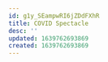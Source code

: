 ```yaml
---
id: g1y_SEampwRI6jZDdFXhR
title: COVID Spectacle
desc: ''
updated: 1639762693869
created: 1639762693869
---
```



